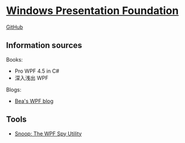 # [Windows Presentation Foundation](https://learn.microsoft.com/en-us/dotnet/desktop/wpf/)
[GitHub](https://github.com/dotnet/wpf)

## Information sources
Books:
- Pro WPF 4.5 in C#
- 深入浅出 WPF

Blogs:
- [Bea's WPF blog](https://github.com/bstollnitz/old-wpf-blog)

## Tools
- [Snoop: The WPF Spy Utility](https://github.com/snoopwpf/snoopwpf)